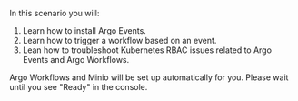 In this scenario you will:

1. Learn how to install Argo Events.
2. Learn how to trigger a workflow based on an event.
3. Lean how to troubleshoot Kubernetes RBAC issues related to Argo Events and Argo Workflows.

Argo Workflows and Minio will be set up automatically for you. Please wait until you see "Ready" in the console.

